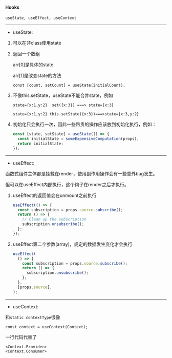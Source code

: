 #### Hooks

`useState, useEffect, useContext`

---------

* useState:
1. 可以在非class使用state
2. 返回一个数组

    arr[0]是具体的state
    
    arr[1]是改变state的方法
    
    `const [count, setCount] = useState(initialCount);`

3. 不像this.setState，useState不能合并state，例如

    `state={x:1,y:2}  set({x:3}) ===> state={x:3}`
    
    `state={x:1,y:2} this.setState({x:3})===>state={x:3,y:2}`

4. 初始化只会执行一次，因此一些昂贵的操作应该放到初始化执行，例如：
    ```js
    const [state, setState] = useState(() => {
      const initialState = someExpensiveComputation(props);
      return initialState;
    });
    ```

------

* useEffect:

函数式组件主体都是挂载在render，使用副作用操作会有一些意外bug发生。

但可以在useEffect内部执行，这个钩子在render之后才执行。

1. useEffect的返回值会在unmount之前执行
    ```js
    useEffect(() => {
      const subscription = props.source.subscribe();
      return () => {
        // Clean up the subscription
        subscription.unsubscribe();
      };
    });
    ```
    
2. useEffect第二个参数(array)，规定的数据发生变化才会执行

    ```js
    useEffect(
      () => {
        const subscription = props.source.subscribe();
        return () => {
          subscription.unsubscribe();
        };
      },
      [props.source],
    );
    ```
------
    
* useContext:

和`static contextType`很像

`const context = useContext(Context);`

一行代码代替了
```
<Context.Provider>
<Context.Consumer>
```